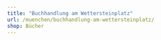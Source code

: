 ```yaml
---
title: "Buchhandlung am Wettersteinplatz"
url: /muenchen/buchhandlung-am-wettersteinplatz/
shop: Bücher
---
```

